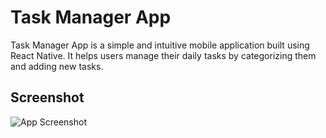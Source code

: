 # Task Manager App

Task Manager App is a simple and intuitive mobile application built using React Native. It helps users manage their daily tasks by categorizing them and adding new tasks.

## Screenshot

![App Screenshot](./screenshot/screenshot.png)
